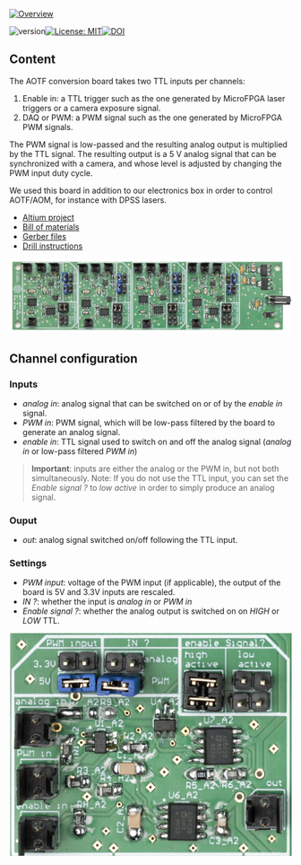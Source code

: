 <a href="https://mufpga.github.io/"><img src="https://raw.githubusercontent.com/mufpga/mufpga.github.io/main/img/logo_title.png" alt="Overview"/>

</a>


![version](https://img.shields.io/badge/version-3.1.1-blue)[![License: MIT](https://img.shields.io/badge/License-MIT-blue.svg)](https://opensource.org/licenses/MIT)[![DOI](https://zenodo.org/badge/410023495.svg)](https://zenodo.org/badge/latestdoi/410023495)

## Content

The AOTF conversion board takes two TTL inputs per channels:
1. Enable in: a TTL trigger such as the one generated by MicroFPGA laser triggers or a camera exposure signal.
2. DAQ or PWM: a PWM signal such as the one generated by MicroFPGA PWM signals.

The PWM signal is low-passed and the resulting analog output is multiplied by the TTL signal. The resulting output is a 5 V analog signal that can be synchronized with a camera, and whose level is adjusted by changing the PWM input duty cycle.

We used this board in addition to our electronics box in order to control AOTF/AOM, for instance with DPSS lasers.

- [Altium project](Altium_project)
- [Bill of materials](BOM)
- [Gerber files](Gerber)
- [Drill instructions](NC_Drill)

![AOTF-CB](AOTF-CB.jpg)


## Channel configuration

### Inputs
- _analog in_: analog signal that can be switched on or of by the _enable in_ signal.
- _PWM in_: PWM signal, which will be low-pass filtered by the board to generate an analog signal.
- _enable in_: TTL signal used to switch on and off the analog signal (_analog in_ or low-pass filtered _PWM in_)

> __Important__: inputs are either the analog or the PWM in, but not both simultaneously.
> Note: If you do not use the TTL input, you can set the _Enable signal ?_ to _low active_ in order to simply produce an analog signal.

### Ouput
- _out_: analog signal switched on/off following the TTL input.

### Settings
- _PWM input_: voltage of the PWM input (if applicable), the output of the board is 5V and 3.3V inputs are rescaled.
- _IN ?_: whether the input is _analog in_ or _PWM in_
- _Enable signal ?_: whether the analog output is switched on on _HIGH_ or _LOW_ TTL.


<img src="AOTF-CB_channel.jpg" width="600"/>
